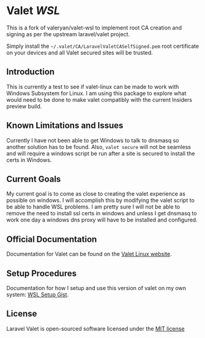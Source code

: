 # Valet *WSL*

This is a fork of valeryan/valet-wsl to implement root CA creation and signing as per the upstream laravel/valet project.

Simply install the `~/.valet/CA/LaravelValetCASelfSigned.pem` root certificate on your devices and all Valet secured sites will be trusted.

## Introduction

This is currently a test to see if valet-linux can be made to work with Windows Subsystem for Linux. I am using this package to explore what would need to be done to make valet compatibly with the current Insiders preview build.

## Known Limitations and Issues

Currently I have not been able to get Windows to talk to dnsmasq so another solution has to be found. Also, `valet secure` will not be seamless and will require a windows script be run after a site is secured to install the certs in Windows.

## Current Goals

My current goal is to come as close to creating the valet experience as possible on windows. I will accomplish this by modifying the valet script to be able to handle WSL problems. I am pretty sure I will not be able to remove the need to install ssl certs in windows and unless I get dnsmasq to work one day a windows dns proxy will have to be installed and configured. 

## Official Documentation

Documentation for Valet can be found on the [Valet Linux website](https://cpriego.github.io/valet-linux/).

## Setup Procedures

Documentation for how I setup and use this version of valet on my own system: [WSL Setup Gist](https://gist.github.com/valeryan/d071dad5a32ccf94d07e685a2bdd2818).

## License

Laravel Valet is open-sourced software licensed under the [MIT license](http://opensource.org/licenses/MIT)
